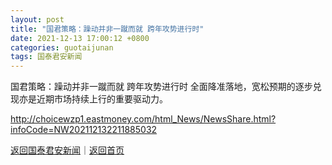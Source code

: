 ```yaml
---
layout: post
title: "国君策略：躁动并非一蹴而就 跨年攻势进行时"
date: 2021-12-13 17:00:12 +0800
categories: guotaijunan
tags: 国泰君安新闻
---
```

国君策略：躁动并非一蹴而就 跨年攻势进行时
全面降准落地，宽松预期的逐步兑现亦是近期市场持续上行的重要驱动力。

<http://choicewzp1.eastmoney.com/html_News/NewsShare.html?infoCode=NW202112132211885032>

[返回国泰君安新闻](//finews.withounder.com/guotaijunan/)｜[返回首页](//finews.withounder.com/)